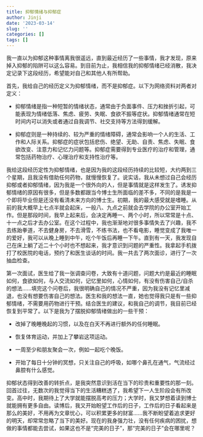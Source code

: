 ```yaml
---
title: 抑郁情绪与抑郁症
author: Jinji
date: '2023-03-14'
slug: ''
categories: []
tags: []
---
```



我一直以为抑郁这种事情离我很遥远，直到最近经历了一些事情，我才发现，原来掉入抑郁的陷阱可以这么容易。到目前为止，我相信我的抑郁情绪已经消散，我决定记录下这段经历，希望能对自己和其他人有所帮助。

首先，我给自己的经历定义为抑郁情绪，而不是抑郁症。以下为网络资料对两者对定义：

- 抑郁情绪是指一种短暂的情绪状态，通常由于负面事件、压力和挫折引起，可能表现为情绪低落、焦虑、疲劳、失眠、食欲不振等症状。抑郁情绪通常在短时间内可以消失或者通过自我调节、社交支持等方法得到缓解。

- 抑郁症则是一种持续的、较为严重的情绪障碍，通常会影响一个人的生活、工作和人际关系。抑郁症的症状包括悲伤、绝望、无助、自责、焦虑、失眠、食欲改变、注意力和记忆力问题等。抑郁症需要得到专业医疗的治疗和管理，通常包括药物治疗、心理治疗和支持性治疗等。


我给这段经历定性为抑郁情绪，也是因为我的这段经历持续的比较短，大约两到三个星期，且我没有借助任何药物，就慢慢恢复了。说实话，我从未想过自己会经历抑郁或者抑郁情绪，因为我是一个很外向的人，但是事情就是这样发生了。诱发抑郁情绪的原因有很多，但是多数都跟当今博士生所面临的差不多，不同的是我是一个即将毕业但是还没有看清未来方向的博士生。初期，我的最大感受就是嗜睡。从前的我大概早上七点半就会起床，一般八、九点之前就会去学院的办公室开始工作。但是那段时间，我早上起来后，会决定再睡一、两个小时，所以常常是十点、十一点之后才去办公室。在这个过程中，我也渐渐地对很多事情失去了兴趣，我不去练跆拳道，不去健身房，不去滑雪，不练书法，也不看电影，睡觉变成了我唯一的爱好，我可以从晚上睡到中午，吃个午饭后再睡一下午。直到有一天，我发现自己在床上躺了近二十个小时也不想起来，我才意识到问题的严重性。我拿起手机拨打了校医院的电话，预约了和医生谈话的时间。我一共去了两次面诊，进行了一次抽血检查。

第一次面试，医生给了我一张调查问卷，大致有十道问题，问题大约是最近的睡眠如何，食欲如何，与人交流如何，记忆里如何，心情如何，有没有伤害自己/自杀的想法......填完这个问卷后，我很明确自己的情况不严重，因为我没有记忆里减退，也没有想要伤害自己的想法。医生和我的想法一直，她也觉得我只是有一些抑郁情绪，不需要用药物进行干预。结合医生的建议，和我自己的调节，我目前已经恢复到平常了。以下是我为了摆脱抑郁情绪做出的一些干预：

- 改掉了晚睡晚起的习惯，以及在白天不再进行额外的任何睡眠。

- 恢复体育运动，并加上了攀岩这项运动。

- 一周至少和朋友聚会一次，例如一起吃个晚饭。

- 开始了每日十分钟的冥想，只关注自己的呼吸，如哪个鼻孔在通气，气流经过鼻腔有什么感觉。


抑郁状态得到改善的转折点，是我突然意识到活在当下的珍贵和重要性的那一刻。回首过往，无数次的我觉得当下的生活糟糕透了，我希望下一人生阶段会有所改变。高中时，我期待上了大学就能摆脱高考的压力；大学时，我又梦想着读到博士就能拥有更多自由。读博后，我又开始盼望工作后的日子，工作后的日子看起来是那么的美好，不用再为文章忧心，可以积累更多的财富......我不断盼望着追求更好的明天，却常常忽略了当下的美好。现在的我身强力壮，没有任何疾病的困扰，想做的事情都能去尝试，如果这也不是“完美的日子”，那“完美的日子”会在哪里呢？











